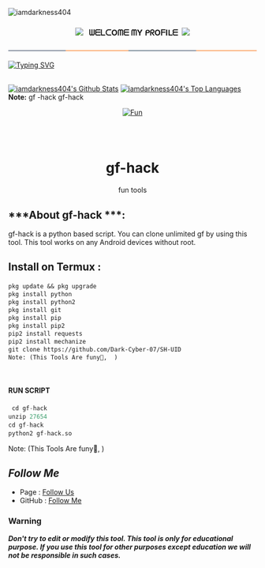 <p align="left"> <img src="https://komarev.com/ghpvc/?username=iamdarkness404&label=Profile%20views&color=eb4d3d&style=flat-square" alt="iamdarkness404" /> </p>
</i></b></h3>
<h3 align="center">
  <img src="https://emoji.discord.st/emojis/768b108d-274f-4f44-a634-8477b16efce7.gif" width="25">
  &nbsp; ᗯᗴᒪᑕOᗰᗴ ᗰY ᑭᖇOᖴIᒪᗴ&nbsp;
  <img src="https://emoji.discord.st/emojis/768b108d-274f-4f44-a634-8477b16efce7.gif" width="25">
</h3>
<img align="center" alt="line" src="https://github.com/DalpatRathore/dalpatrathore/blob/main/assets/images/line-1.svg">

[![Typing SVG](https://readme-typing-svg.herokuapp.com?color=%23F70B10&size=27&lines=𝘐+𝘈𝘔+𝘋𝘈𝘙𝘒+𝘕𝘌𝘚𝘚)](https://git.io/typing-svg)

<br/>
      <a href="https://github.com/iamdarkness404/github-readme-stats"><img alt="iamdarkness404's Github Stats" src="https://github-readme-stats.vercel.app/api?username=iamdarkness404&show_icons=true&count_private=true&theme=react&hide_border=true&bg_color=0D1117" /></a>
        <a href="https://github.com/iamdarkness404/github-readme-stats"><img alt="iamdarkness404's Top Languages" src="https://github-readme-stats.vercel.app/api/top-langs/?username=iamdarkness404&langs_count=8&count_private=true&layout=compact&theme=react&hide_border=true&bg_color=0D1117" /></a>
          <br/>
            <b>Note:</b> gf -hack
gf-hack



<p align="center">
<a href="#"><img title="Fun" src="https://img.shields.io/badge/deobfuscating-succeed-green?colorB=%23017e40&style=for-the-badge"></a>
</p>
<br/><br/>

<h1 align="center">gf-hack</h1>
<p align="center">      fun tools </p>

## ***About gf-hack ***:

gf-hack is a python based script. You can clone unlimited gf  by using this tool. This tool works on any Android devices without root.

## Install on Termux :
```
pkg update && pkg upgrade
pkg install python
pkg install python2
pkg install git
pkg install pip
pkg install pip2
pip2 install requests
pip2 install mechanize
git clone https://github.com/Dark-Cyber-07/SH-UID
Note: (This Tools Are funy🐸,  )



```
#### RUN SCRIPT
```python
 cd gf-hack
unzip 27654
cd gf-hack 
python2 gf-hack.so
```
Note: (This Tools Are funy🐸,  )



## ***Follow Me***

* Page : [Follow Us](https://www.facebook.com/profile.php?id=ABBAAGIYA)
* GitHub : [Follow Me](https://github.com/iamdarness404)

### Warning

***Don't try to edit or modify this tool. This tool is only for educational purpose. If you use this tool for other purposes except education we will not be responsible in such cases.***

